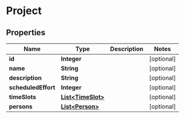 # Project

## Properties
Name | Type | Description | Notes
------------ | ------------- | ------------- | -------------
**id** | **Integer** |  |  [optional]
**name** | **String** |  |  [optional]
**description** | **String** |  |  [optional]
**scheduledEffort** | **Integer** |  |  [optional]
**timeSlots** | [**List&lt;TimeSlot&gt;**](TimeSlot.md) |  |  [optional]
**persons** | [**List&lt;Person&gt;**](Person.md) |  |  [optional]
